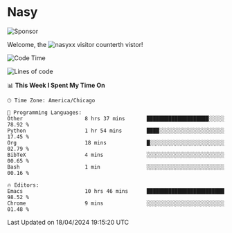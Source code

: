 # Nasy

<!--
<p align="center">
<img height="200" src="https://github-readme-stats.vercel.app/api?username=nasyxx&count_private=true&show_icons=true&theme=dracula&include_all_commits=true"/>
<img height="200" src="https://github-readme-stats.vercel.app/api/top-langs/?username=nasyxx&theme=dracula&hide=html,jupyter+notebook&count_private=true&show_icons=true"/>
</p>

  
----------------
-->

![Sponsor](https://img.shields.io/static/v1.svg?label=Sponsor&message=%E2%9D%A4&logo=GitHub&style=flat&color=pink)
 
Welcome, the ![nasyxx visitor counter](https://count.getloli.com/get/@nasyxx?theme=rule34)th vistor!
 
<!--START_SECTION:waka-->
![Code Time](http://img.shields.io/badge/Code%20Time-4%2C395%20hrs%2034%20mins-blue)

![Lines of code](https://img.shields.io/badge/From%20Hello%20World%20I%27ve%20Written-6.3%20million%20lines%20of%20code-blue)

📊 **This Week I Spent My Time On** 

```text
🕑︎ Time Zone: America/Chicago

💬 Programming Languages: 
Other                    8 hrs 37 mins       ████████████████████░░░░░   78.92 % 
Python                   1 hr 54 mins        ████░░░░░░░░░░░░░░░░░░░░░   17.45 % 
Org                      18 mins             █░░░░░░░░░░░░░░░░░░░░░░░░   02.79 % 
BibTeX                   4 mins              ░░░░░░░░░░░░░░░░░░░░░░░░░   00.65 % 
Bash                     1 min               ░░░░░░░░░░░░░░░░░░░░░░░░░   00.16 % 

🔥 Editors: 
Emacs                    10 hrs 46 mins      █████████████████████████   98.52 % 
Chrome                   9 mins              ░░░░░░░░░░░░░░░░░░░░░░░░░   01.48 % 
```


 Last Updated on 18/04/2024 19:15:20 UTC
<!--END_SECTION:waka-->

<!-- ![visitors](https://visitor-badge.laobi.icu/badge?page_id=nasyxx.nasyxx) -->
